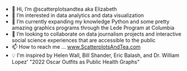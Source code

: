 - 👋 Hi, I’m @scatterplotsandtea aka Elizabeth
- 👀 I’m interested in data analytics and data visualization
- 🌱 I’m currently expanding my knowledge Python and some pretty amazing graphics programs through the Lede Program at Columbia
- 💞️ I’m looking to collaborate on data journalism projects and interactive social science experiences that are accessible to the public
- 📫 How to reach me ... www.ScatterplotsAndTea.com 
- 💡 I'm inspired by Helen Wall, Bill Shander, Eric Balash, and Dr. William Lopez' "2022 Oscar Outfits as Public Health Graphs"

<!---
scatterplotsandtea/scatterplotsandtea is a ✨ special ✨ repository because its `README.md` (this file) appears on your GitHub profile.
You can click the Preview link to take a look at your changes.
--->
